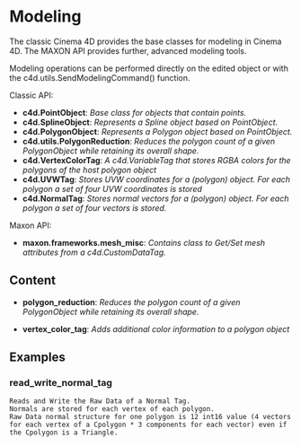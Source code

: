 # Modeling

The classic Cinema 4D provides the base classes for modeling in Cinema 4D. The MAXON API provides further, advanced modeling tools.

Modeling operations can be performed directly on the edited object or with the c4d.utils.SendModelingCommand() function.

Classic API:
- **c4d.PointObject**: *Base class for objects that contain points.*
- **c4d.SplineObject**: *Represents a Spline object based on PointObject.*
- **c4d.PolygonObject**: *Represents a Polygon object based on PointObject.*
- **c4d.utils.PolygonReduction**: *Reduces the polygon count of a given PolygonObject while retaining its overall shape.*
- **c4d.VertexColorTag**: *A c4d.VariableTag that stores RGBA colors for the polygons of the host polygon object*
- **c4d.UVWTag**: *Stores UVW coordinates for a (polygon) object. For each polygon a set of four UVW coordinates is stored*
- **c4d.NormalTag**: *Stores normal vectors for a (polygon) object. For each polygon a set of four vectors is stored.*

Maxon API:
- **maxon.frameworks.mesh_misc**: *Contains class to Get/Set mesh attributes from a c4d.CustomDataTag.*

## Content

* **polygon_reduction**: *Reduces the polygon count of a given PolygonObject while retaining its overall shape.*

* **vertex_color_tag**: *Adds additional color information to a polygon object*

## Examples

### read_write_normal_tag

    Reads and Write the Raw Data of a Normal Tag.
    Normals are stored for each vertex of each polygon.
    Raw Data normal structure for one polygon is 12 int16 value (4 vectors for each vertex of a Cpolygon * 3 components for each vector) even if the Cpolygon is a Triangle.
